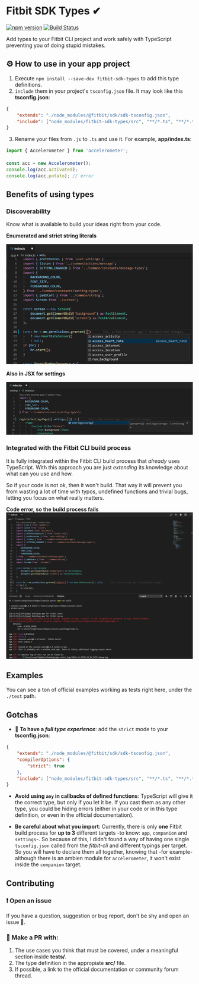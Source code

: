 # Fitbit SDK Types ✔

[![npm version](https://badge.fury.io/js/fitbit-sdk-types.svg)](https://badge.fury.io/js/fitbit-sdk-types)
[![Build Status](https://travis-ci.org/SergioMorchon/scroll-based-carousel.svg?branch=master)](https://travis-ci.org/SergioMorchon/scroll-based-carousel)

Add types to your Fitbit CLI project and work safely with TypeScript preventing you of doing stupid mistakes.

## ⚙ How to use in your app project

1. Execute `npm install --save-dev fitbit-sdk-types` to add this type definitions.
2. `include` them in your project's `tsconfig.json` file. It may look like this **tsconfig.json**:

```json
{
	"extends": "./node_modules/@fitbit/sdk/sdk-tsconfig.json",
	"include": ["node_modules/fitbit-sdk-types/src", "**/*.ts", "**/*.tsx"]
}
```

3. Rename your files from `.js` to `.ts` and use it. For example, **app/index.ts**:

```typescript
import { Accelerometer } from 'accelerometer';

const acc = new Accelerometer();
console.log(acc.activated);
console.log(acc.potato); // error
```

## Benefits of using types

### Discoverability

Know what is available to build your ideas right from your code.

**Enumerated and strict string literals**

![Autocomplete permissions](./doc/img/autocomplete-permissions.png)

**Also in JSX for settings**

![Autocomplete in JSX](./doc/img/autocomplete-tsx.png)

### Integrated with the Fitbit CLI build process

It is fully integrated within the Fitbit CLI build process that _already_ uses TypeScript. With this approach you are just _extending_ its knowledge about what can you use and how.

So if your code is not ok, then it won't build. That way it will prevent you from wasting a lot of time with typos, undefined functions and trivial bugs, letting you focus on what really matters.

**Code error, so the build process fails**
![Build integration](./doc/img/build-integration.png)

## Examples

You can see a ton of official examples working as tests right here, under the `./test` path.

## Gotchas

- 🧐 **To have a _full type experience_**: add the `strict` mode to your **tsconfig.json**:

```json
{
	"extends": "./node_modules/@fitbit/sdk/sdk-tsconfig.json",
	"compilerOptions": {
		"strict": true
	},
	"include": ["node_modules/fitbit-sdk-types/src", "**/*.ts", "**/*.tsx"]
}
```

- **Avoid using `any` in callbacks of defined functions**:
  TypeScript will give it the correct type, but only if you let it be. If you cast them as any other type, you could be hiding errors (either in your code or in this type definition, or even in the official documentation).

- **Be careful about what you import**:
  Currently, there is only **one** Fitbit build process for **up to 3** different targets -to know: `app`, `companion` and `settings`-.
  So because of this, I didn't found a way of having one single `tsconfig.json` called from the _fitbit-cli_ and different typings per target. So you will have to declare them all together, knowing that -for example- although there is an ambien module for `accelerometer`, it won't exist inside the `companion` target.

## Contributing

### ❗ Open an issue

If you have a question, suggestion or bug report, don't be shy and open an issue 🎈.

### 💪 Make a PR with:

1. The use cases you think that must be covered, under a meaningful section inside **tests/**.
1. The type definition in the appropiate **src/** file.
1. If possible, a link to the official documentation or community forum thread.
